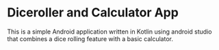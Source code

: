 # Diceroller and Calculator App


This is a simple Android application written in Kotlin using android studio that combines a dice rolling feature with a basic calculator.
